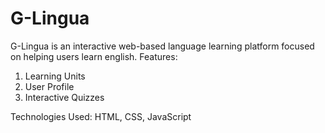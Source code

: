 # G-Lingua
G-Lingua is an interactive web-based language learning platform focused on helping users learn english.
Features:

1. Learning Units
2. User Profile
3. Interactive Quizzes

Technologies Used: HTML, CSS, JavaScript
